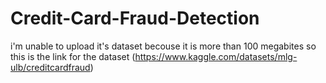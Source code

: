 # Credit-Card-Fraud-Detection
i'm unable to upload it's dataset becouse it is more than 100 megabites so this is the link for the dataset (https://www.kaggle.com/datasets/mlg-ulb/creditcardfraud)
